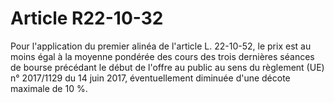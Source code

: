 # Article R22-10-32

<p>Pour l'application du premier alinéa de l'article L. 22-10-52, le prix est au moins égal à la moyenne pondérée des cours des trois dernières séances de bourse précédant le début de l'offre au public au sens du règlement (UE) n° 2017/1129 du 14 juin 2017, éventuellement diminuée d'une décote maximale de 10 %.</p>
